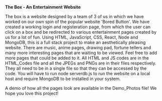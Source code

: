 **The Box - An Entertainment Website**

The box is a website designed by a team of 3 of us in which we have worked on our own spin of the popular website 'Bored Button'.
We have created a working login and registeration page, from which the user can click on a box and be redirected to various entertainment pages created by us for a lot of fun.
Using HTML, JavaScript, CSS, React, Node and MongoDB, this is a full stack project to make an aesthetically pleasing website.
There are music, anime pages, drawing pad, fortune tellers and many more interesting pages that are waiting to be viewed.
Feel free to add more pages that could be added to it.
All HTML and JS codes are in the HTML_Codes file and all the JPEGs and PNGs are in their files respectively.
They all need to be in a single file so that they can be accessed by the code.
You will have to run node serverdb.js to run the website on a local host and require MongoDB to be installed in your system.

A demo of how all the pages look are available in the Demo_Photos file!
We hope you love this project!
